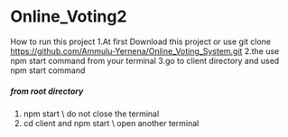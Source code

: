 # Online_Voting2
How to run this project 
1.At first Download this project or  use git clone https://github.com/Ammulu-Yernena/Online_Voting_System.git
2.the use npm start command from your terminal
3.go to client directory and used npm start command

##### from root directory ###
1. npm start \\ do not close the terminal
2. cd client and npm start \\ open another terminal


